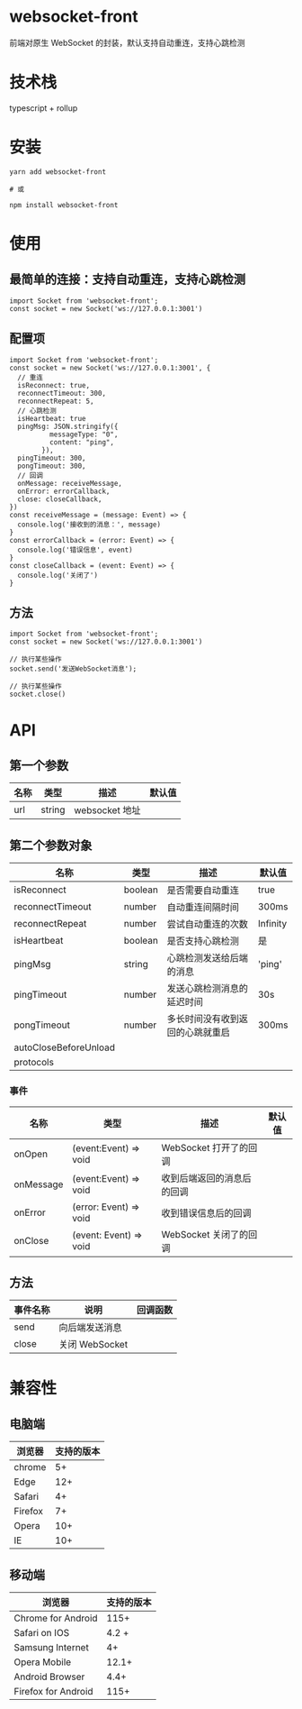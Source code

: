 # websocket-front

前端对原生 WebSocket 的封装，默认支持自动重连，支持心跳检测

# 技术栈

typescript + rollup

# 安装

```
yarn add websocket-front

# 或

npm install websocket-front
```

# 使用

## 最简单的连接：支持自动重连，支持心跳检测

```
import Socket from 'websocket-front';
const socket = new Socket('ws://127.0.0.1:3001')
```

## 配置项

```
import Socket from 'websocket-front';
const socket = new Socket('ws://127.0.0.1:3001', {
  // 重连
  isReconnect: true,
  reconnectTimeout: 300,
  reconnectRepeat: 5,
  // 心跳检测
  isHeartbeat: true
  pingMsg: JSON.stringify({
          messageType: "0",
          content: "ping",
        }),
  pingTimeout: 300,
  pongTimeout: 300,
  // 回调
  onMessage: receiveMessage,
  onError: errorCallback,
  close: closeCallback,
})
const receiveMessage = (message: Event) => {
  console.log('接收到的消息：', message)
}
const errorCallback = (error: Event) => {
  console.log('错误信息', event)
}
const closeCallback = (event: Event) => {
  console.log('关闭了')
}
```

## 方法

```
import Socket from 'websocket-front';
const socket = new Socket('ws://127.0.0.1:3001')

// 执行某些操作
socket.send('发送WebSocket消息');

// 执行某些操作
socket.close()

```

# API

## 第一个参数

| 名称 | 类型   | 描述           | 默认值 |
| ---- | ------ | -------------- | ------ |
| url  | string | websocket 地址 |

## 第二个参数对象

| 名称                  | 类型    | 描述                             | 默认值   |
| --------------------- | ------- | -------------------------------- | -------- |
| isReconnect           | boolean | 是否需要自动重连                 | true     |
| reconnectTimeout      | number  | 自动重连间隔时间                 | 300ms    |
| reconnectRepeat       | number  | 尝试自动重连的次数               | Infinity |
| isHeartbeat           | boolean | 是否支持心跳检测                 | 是       |
| pingMsg               | string  | 心跳检测发送给后端的消息         | 'ping'   |
| pingTimeout           | number  | 发送心跳检测消息的延迟时间       | 30s      |
| pongTimeout           | number  | 多长时间没有收到返回的心跳就重启 | 300ms    |
| autoCloseBeforeUnload |
| protocols             |

### 事件

| 名称      | 类型                   | 描述                       | 默认值 |
| --------- | ---------------------- | -------------------------- | ------ |
| onOpen    | (event:Event) => void  | WebSocket 打开了的回调     |
| onMessage | (event:Event) => void  | 收到后端返回的消息后的回调 |
| onError   | (error: Event) => void | 收到错误信息后的回调       |
| onClose   | (event: Event) => void | WebSocket 关闭了的回调     |

## 方法

| 事件名称 | 说明           | 回调函数 |
| -------- | -------------- | -------- |
| send     | 向后端发送消息 |
| close    | 关闭 WebSocket |

# 兼容性

## 电脑端

| 浏览器  | 支持的版本 |
| ------- | ---------- |
| chrome  | 5+         |
| Edge    | 12+        |
| Safari  | 4+         |
| Firefox | 7+         |
| Opera   | 10+        |
| IE      | 10+        |

## 移动端

| 浏览器              | 支持的版本 |
| ------------------- | ---------- |
| Chrome for Android  | 115+       |
| Safari on IOS       | 4.2 +      |
| Samsung Internet    | 4+         |
| Opera Mobile        | 12.1+      |
| Android Browser     | 4.4+       |
| Firefox for Android | 115+       |
